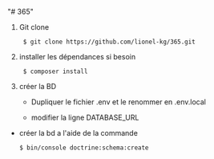 "# 365" 

1. Git clone

   		$ git clone https://github.com/lionel-kg/365.git

2. installer les dépendances si besoin
   
		$ composer install
     
3. créer la BD

  	- Dupliquer le fichier .env et le renommer en .env.local
  
  	- modifier la ligne DATABASE_URL
  
  - créer la bd a l'aide de la commande
      
		$ bin/console doctrine:schema:create



